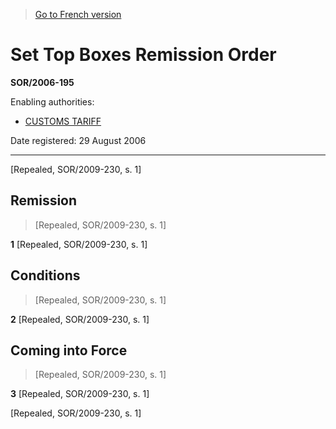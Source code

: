 > [Go to French version](/fr/Règlements/Décrets,%20ordonnances%20et%20règlements%20statutaires/2006/195.md)

# Set Top Boxes Remission Order

**SOR/2006-195**

Enabling authorities: 
- [CUSTOMS TARIFF](/en/Acts/Statutes%20of%20Canada/1997/c.%2036.md)

Date registered: 29 August 2006

----------


[Repealed, SOR/2009-230, s. 1]



## Remission
> [Repealed, SOR/2009-230, s. 1]



**1** [Repealed, SOR/2009-230, s. 1]




## Conditions
> [Repealed, SOR/2009-230, s. 1]



**2** [Repealed, SOR/2009-230, s. 1]




## Coming into Force
> [Repealed, SOR/2009-230, s. 1]



**3** [Repealed, SOR/2009-230, s. 1]


[Repealed, SOR/2009-230, s. 1]


